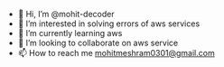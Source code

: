- 👋 Hi, I’m @mohit-decoder
- 👀 I’m interested in solving errors of aws services
- 🌱 I’m currently learning aws 
- 💞️ I’m looking to collaborate on aws service
- 📫 How to reach me mohitmeshram0301@gmail.com

<!---
mohit-decoder/mohit-decoder is a ✨ special ✨ repository because its `README.md` (this file) appears on your GitHub profile.
You can click the Preview link to take a look at your changes.
--->
